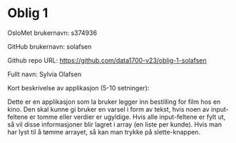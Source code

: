 Oblig 1
=======
OsloMet brukernavn: s374936

GitHub brukernavn: solafsen

Github repo URL: https://github.com/data1700-v23/oblig-1-solafsen

Fullt navn: Sylvia Olafsen

Kort beskrivelse av applikasjon (5-10 setninger):

Dette er en applikasjon som la bruker legger inn bestilling for film hos en kino.
Den skal kunne gi bruker en varsel i form av tekst, hvis noen av input-feltene er tomme eller verdier er ugyldige. 
Hvis alle input-feltene er fylt ut, så vil disse informasjoner blir lagret i array (en liste per kunde). 
Hvis man har lyst til å tømme arrayet, så kan man trykke på slette-knappen. 